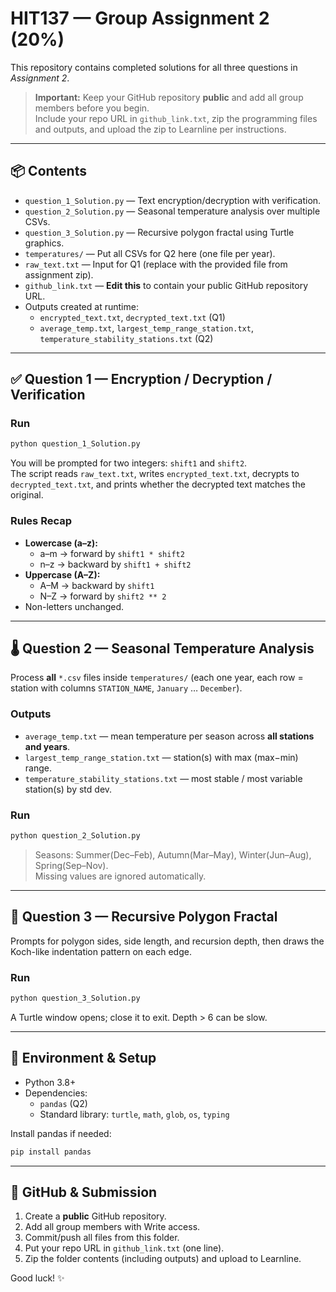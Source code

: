 # HIT137 — Group Assignment 2 (20%)

This repository contains completed solutions for all three questions in *Assignment 2*.

> **Important:** Keep your GitHub repository **public** and add all group members before you begin.  
> Include your repo URL in `github_link.txt`, zip the programming files and outputs, and upload the zip to Learnline per instructions.

---

## 📦 Contents

- `question_1_Solution.py` — Text encryption/decryption with verification.
- `question_2_Solution.py` — Seasonal temperature analysis over multiple CSVs.
- `question_3_Solution.py` — Recursive polygon fractal using Turtle graphics.
- `temperatures/` — Put all CSVs for Q2 here (one file per year).
- `raw_text.txt` — Input for Q1 (replace with the provided file from assignment zip).
- `github_link.txt` — **Edit this** to contain your public GitHub repository URL.
- Outputs created at runtime:
  - `encrypted_text.txt`, `decrypted_text.txt` (Q1)
  - `average_temp.txt`, `largest_temp_range_station.txt`, `temperature_stability_stations.txt` (Q2)

---

## ✅ Question 1 — Encryption / Decryption / Verification

### Run
```bash
python question_1_Solution.py
```
You will be prompted for two integers: `shift1` and `shift2`.  
The script reads `raw_text.txt`, writes `encrypted_text.txt`, decrypts to `decrypted_text.txt`, and prints whether the decrypted text matches the original.

### Rules Recap
- **Lowercase (a–z):**
  - a–m → forward by `shift1 * shift2`
  - n–z → backward by `shift1 + shift2`
- **Uppercase (A–Z):**
  - A–M → backward by `shift1`
  - N–Z → forward by `shift2 ** 2`
- Non-letters unchanged.

---

## 🌡️ Question 2 — Seasonal Temperature Analysis

Process **all** `*.csv` files inside `temperatures/` (each one year, each row = station with columns `STATION_NAME`, `January` … `December`).

### Outputs
- `average_temp.txt` — mean temperature per season across **all stations and years**.
- `largest_temp_range_station.txt` — station(s) with max (max−min) range.
- `temperature_stability_stations.txt` — most stable / most variable station(s) by std dev.

### Run
```bash
python question_2_Solution.py
```

> Seasons: Summer(Dec–Feb), Autumn(Mar–May), Winter(Jun–Aug), Spring(Sep–Nov).  
> Missing values are ignored automatically.

---

## 🧩 Question 3 — Recursive Polygon Fractal

Prompts for polygon sides, side length, and recursion depth, then draws the Koch-like indentation pattern on each edge.

### Run
```bash
python question_3_Solution.py
```
A Turtle window opens; close it to exit. Depth > 6 can be slow.

---

## 🔧 Environment & Setup

- Python 3.8+
- Dependencies:
  - `pandas` (Q2)
  - Standard library: `turtle`, `math`, `glob`, `os`, `typing`

Install pandas if needed:
```bash
pip install pandas
```

---

## 🔗 GitHub & Submission

1. Create a **public** GitHub repository.
2. Add all group members with Write access.
3. Commit/push all files from this folder.
4. Put your repo URL in `github_link.txt` (one line).
5. Zip the folder contents (including outputs) and upload to Learnline.

Good luck! ✨
